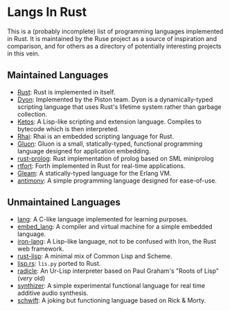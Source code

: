 # Langs In Rust

This is a (probably incomplete) list of programming languages implemented in
Rust. It is maintained by the Ruse project as a source of inspiration and
comparison, and for others as a directory of potentially interesting projects
in this vein.

## Maintained Languages

- [Rust][rust]: Rust is implemented in itself.
- [Dyon][dyon]: Implemented by the Piston team. Dyon is a dynamically-typed
  scripting language that uses Rust's lifetime system rather than garbage collection.
- [Ketos][ketos]: A Lisp-like scripting and extension language. Compiles to bytecode
  which is then interpreted.
- [Rhai][rhai]: Rhai is an embedded scripting language for Rust.
- [Gluon][gluon]: Gluon is a small, statically-typed, functional programming language designed for application embedding.
- [rust-prolog][rust-prolog]: Rust implementation of prolog based on SML miniprolog
- [rtfort][rtforth]: Forth implemented in Rust for real-time applications.
- [Gleam][gleam]: A statically-typed language for the Erlang VM.
- [antimony][antimony]: A simple programming language designed for ease-of-use.

## Unmaintained Languages

- [lang][lang]: A C-like language implemented for learning purposes.
- [embed_lang][embed_lang]: A compiler and virtual machine for a simple embedded
  language.
- [iron-lang][iron-lang]: A Lisp-like language, not to be confused with Iron, the
  Rust web framework.
- [rust-lisp][rust-lisp]: A minimal mix of Common Lisp and Scheme.
- [lisp.rs][lisp.rs]: `lis.py` ported to Rust.
- [radicle][radicle]: An Ur-Lisp interpreter based on Paul Graham's "Roots of Lisp"
  (_very_ old)
- [synthizer][synthizer]: A simple experimental functional language for real time additive audio synthesis.
- [schwift][schwift]: A joking but functioning language based on Rick & Morty.

[rust]: https://github.com/rust-lang/rust
[ruse]: https://github.com/ruse-lang/ruse
[dyon]: https://github.com/pistondevelopers/dyon
[ketos]: https://github.com/murarth/ketos
[rhai]: https://github.com/jonathandturner/rhai
[gluon]: https://github.com/gluon-lang/gluon
[lang]: https://github.com/gsingh93/lang
[embed_lang]: https://github.com/Marwes/embed_lang
[iron-lang]: https://github.com/Arcterus/iron-lang
[rust-lisp]: https://github.com/swgillespie/rust-lisp
[lisp.rs]: https://github.com/jsdf/lisp.rs
[radicle]: https://github.com/nham/radicle
[rust-prolog]: https://github.com/dagit/rust-prolog
[synthizer]: https://github.com/nwoeanhinnogaehr/synthizer
[rtforth]: https://github.com/chengchangwu/rtforth
[gleam]: https://github.com/gleam-lang/gleam
[antimony]: https://github.com/antimony-lang/antimony
[schwift]: https://github.com/natemara/schwift
